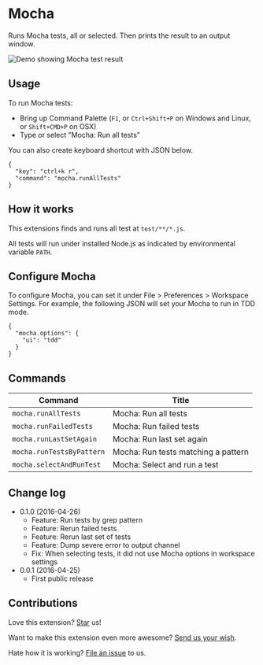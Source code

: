 # Mocha
Runs Mocha tests, all or selected. Then prints the result to an output window.

![Demo showing Mocha test result](https://raw.githubusercontent.com/compulim/vscode-mocha/master/demo.png)

## Usage
To run Mocha tests:
* Bring up Command Palette (`F1`, or `Ctrl+Shift+P` on Windows and Linux, or `Shift+CMD+P` on OSX)
* Type or select "Mocha: Run all tests"

You can also create keyboard shortcut with JSON below.
```
{
  "key": "ctrl+k r",
  "command": "mocha.runAllTests"
}
```

## How it works
This extensions finds and runs all test at `test/**/*.js`.

All tests will run under installed Node.js as indicated by environmental variable `PATH`.

## Configure Mocha
To configure Mocha, you can set it under File > Preferences > Workspace Settings. For example, the following JSON will set your Mocha to run in TDD mode.
```
{
  "mocha.options": {
    "ui": "tdd"
  }
}
```

## Commands

| Command | Title |
|---------|-------------|
| `mocha.runAllTests` | Mocha: Run all tests |
| `mocha.runFailedTests` | Mocha: Run failed tests |
| `mocha.runLastSetAgain` | Mocha: Run last set again |
| `mocha.runTestsByPattern` | Mocha: Run tests matching a pattern |
| `mocha.selectAndRunTest` | Mocha: Select and run a test |

## Change log
* 0.1.0 (2016-04-26)
  * Feature: Run tests by grep pattern
  * Feature: Rerun failed tests
  * Feature: Rerun last set of tests
  * Feature: Dump severe error to output channel
  * Fix: When selecting tests, it did not use Mocha options in workspace settings
* 0.0.1 (2016-04-25)
  * First public release

## Contributions
Love this extension? [Star](https://github.com/compulim/vscode-mocha/stargazers) us!

Want to make this extension even more awesome? [Send us your wish](https://github.com/compulim/vscode-mocha/issues/new/).

Hate how it is working? [File an issue](https://github.com/compulim/vscode-mocha/issues/new/) to us.
